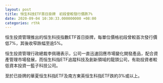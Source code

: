 ```yaml
---
layout: post
title: 恒生科技ETF首日掛牌　初段曾較發行價跌7%
date: 2020-09-04 10:30:33.000000000 +08:00
categories: rthk
---
```


恒生投資管理推出的恒生科技指數ETF首日掛牌，每單位價格初段曾較首次發行價低7%，其後收窄跌幅至逾5%。

恒生投資管理行政總裁李佩珊表示，公司一直迅速回應市場變化開發產品，配合資產管理市場發展，而恒生科指ETF追蹤科技及創新領域的龍頭公司，有助投資者較低資本投資一籃子科技公司。

至於已掛牌的華夏恒生科指ETF及南方東英恒生科指ETF跌約3%或以上。
